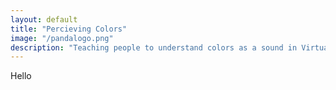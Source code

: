 ```yaml
---
layout: default
title: "Percieving Colors"
image: "/pandalogo.png"
description: "Teaching people to understand colors as a sound in Virtual Reality."
---
```

Hello
